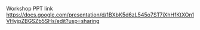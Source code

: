 Workshop PPT link
https://docs.google.com/presentation/d/1BXbK5d6zL545o7ST7iXhHfKtXOn1VHyjpZBGSZb5SHs/edit?usp=sharing 